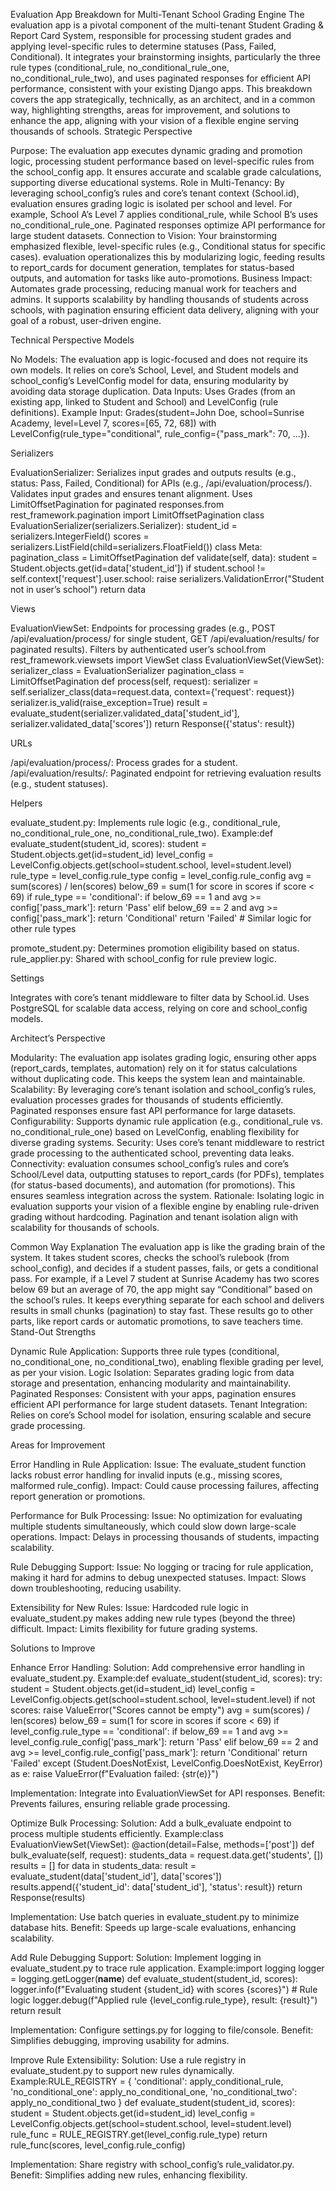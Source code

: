 Evaluation App Breakdown for Multi-Tenant School Grading Engine
The evaluation app is a pivotal component of the multi-tenant Student Grading & Report Card System, responsible for processing student grades and applying level-specific rules to determine statuses (Pass, Failed, Conditional). It integrates your brainstorming insights, particularly the three rule types (conditional_rule, no_conditional_rule_one, no_conditional_rule_two), and uses paginated responses for efficient API performance, consistent with your existing Django apps. This breakdown covers the app strategically, technically, as an architect, and in a common way, highlighting strengths, areas for improvement, and solutions to enhance the app, aligning with your vision of a flexible engine serving thousands of schools.
Strategic Perspective

Purpose: The evaluation app executes dynamic grading and promotion logic, processing student performance based on level-specific rules from the school_config app. It ensures accurate and scalable grade calculations, supporting diverse educational systems.
Role in Multi-Tenancy: By leveraging school_config’s rules and core’s tenant context (School.id), evaluation ensures grading logic is isolated per school and level. For example, School A’s Level 7 applies conditional_rule, while School B’s uses no_conditional_rule_one. Paginated responses optimize API performance for large student datasets.
Connection to Vision: Your brainstorming emphasized flexible, level-specific rules (e.g., Conditional status for specific cases). evaluation operationalizes this by modularizing logic, feeding results to report_cards for document generation, templates for status-based outputs, and automation for tasks like auto-promotions.
Business Impact: Automates grade processing, reducing manual work for teachers and admins. It supports scalability by handling thousands of students across schools, with pagination ensuring efficient data delivery, aligning with your goal of a robust, user-driven engine.

Technical Perspective
Models

No Models: The evaluation app is logic-focused and does not require its own models. It relies on core’s School, Level, and Student models and school_config’s LevelConfig model for data, ensuring modularity by avoiding data storage duplication.
Data Inputs: Uses Grades (from an existing app, linked to Student and School) and LevelConfig (rule definitions).
Example Input: Grades(student=John Doe, school=Sunrise Academy, level=Level 7, scores=[65, 72, 68]) with LevelConfig(rule_type="conditional", rule_config={"pass_mark": 70, ...}).



Serializers

EvaluationSerializer:
Serializes input grades and outputs results (e.g., status: Pass, Failed, Conditional) for APIs (e.g., /api/evaluation/process/). Validates input grades and ensures tenant alignment. Uses LimitOffsetPagination for paginated responses.from rest_framework.pagination import LimitOffsetPagination
class EvaluationSerializer(serializers.Serializer):
    student_id = serializers.IntegerField()
    scores = serializers.ListField(child=serializers.FloatField())
    class Meta:
        pagination_class = LimitOffsetPagination
    def validate(self, data):
        student = Student.objects.get(id=data['student_id'])
        if student.school != self.context['request'].user.school:
            raise serializers.ValidationError("Student not in user’s school")
        return data





Views

EvaluationViewSet:
Endpoints for processing grades (e.g., POST /api/evaluation/process/ for single student, GET /api/evaluation/results/ for paginated results). Filters by authenticated user’s school.from rest_framework.viewsets import ViewSet
class EvaluationViewSet(ViewSet):
    serializer_class = EvaluationSerializer
    pagination_class = LimitOffsetPagination
    def process(self, request):
        serializer = self.serializer_class(data=request.data, context={'request': request})
        serializer.is_valid(raise_exception=True)
        result = evaluate_student(serializer.validated_data['student_id'], serializer.validated_data['scores'])
        return Response({'status': result})





URLs

/api/evaluation/process/: Process grades for a student.
/api/evaluation/results/: Paginated endpoint for retrieving evaluation results (e.g., student statuses).

Helpers

evaluate_student.py: Implements rule logic (e.g., conditional_rule, no_conditional_rule_one, no_conditional_rule_two). Example:def evaluate_student(student_id, scores):
    student = Student.objects.get(id=student_id)
    level_config = LevelConfig.objects.get(school=student.school, level=student.level)
    rule_type = level_config.rule_type
    config = level_config.rule_config
    avg = sum(scores) / len(scores)
    below_69 = sum(1 for score in scores if score < 69)
    if rule_type == 'conditional':
        if below_69 == 1 and avg >= config['pass_mark']:
            return 'Pass'
        elif below_69 == 2 and avg >= config['pass_mark']:
            return 'Conditional'
        return 'Failed'
    # Similar logic for other rule types


promote_student.py: Determines promotion eligibility based on status.
rule_applier.py: Shared with school_config for rule preview logic.

Settings

Integrates with core’s tenant middleware to filter data by School.id.
Uses PostgreSQL for scalable data access, relying on core and school_config models.

Architect’s Perspective

Modularity: The evaluation app isolates grading logic, ensuring other apps (report_cards, templates, automation) rely on it for status calculations without duplicating code. This keeps the system lean and maintainable.
Scalability: By leveraging core’s tenant isolation and school_config’s rules, evaluation processes grades for thousands of students efficiently. Paginated responses ensure fast API performance for large datasets.
Configurability: Supports dynamic rule application (e.g., conditional_rule vs. no_conditional_rule_one) based on LevelConfig, enabling flexibility for diverse grading systems.
Security: Uses core’s tenant middleware to restrict grade processing to the authenticated school, preventing data leaks.
Connectivity: evaluation consumes school_config’s rules and core’s School/Level data, outputting statuses to report_cards (for PDFs), templates (for status-based documents), and automation (for promotions). This ensures seamless integration across the system.
Rationale: Isolating logic in evaluation supports your vision of a flexible engine by enabling rule-driven grading without hardcoding. Pagination and tenant isolation align with scalability for thousands of schools.

Common Way Explanation
The evaluation app is like the grading brain of the system. It takes student scores, checks the school’s rulebook (from school_config), and decides if a student passes, fails, or gets a conditional pass. For example, if a Level 7 student at Sunrise Academy has two scores below 69 but an average of 70, the app might say “Conditional” based on the school’s rules. It keeps everything separate for each school and delivers results in small chunks (pagination) to stay fast. These results go to other parts, like report cards or automatic promotions, to save teachers time.
Stand-Out Strengths

Dynamic Rule Application: Supports three rule types (conditional, no_conditional_one, no_conditional_two), enabling flexible grading per level, as per your vision.
Logic Isolation: Separates grading logic from data storage and presentation, enhancing modularity and maintainability.
Paginated Responses: Consistent with your apps, pagination ensures efficient API performance for large student datasets.
Tenant Integration: Relies on core’s School model for isolation, ensuring scalable and secure grade processing.

Areas for Improvement

Error Handling in Rule Application:
Issue: The evaluate_student function lacks robust error handling for invalid inputs (e.g., missing scores, malformed rule_config).
Impact: Could cause processing failures, affecting report generation or promotions.


Performance for Bulk Processing:
Issue: No optimization for evaluating multiple students simultaneously, which could slow down large-scale operations.
Impact: Delays in processing thousands of students, impacting scalability.


Rule Debugging Support:
Issue: No logging or tracing for rule application, making it hard for admins to debug unexpected statuses.
Impact: Slows down troubleshooting, reducing usability.


Extensibility for New Rules:
Issue: Hardcoded rule logic in evaluate_student.py makes adding new rule types (beyond the three) difficult.
Impact: Limits flexibility for future grading systems.



Solutions to Improve

Enhance Error Handling:
Solution: Add comprehensive error handling in evaluate_student.py. Example:def evaluate_student(student_id, scores):
    try:
        student = Student.objects.get(id=student_id)
        level_config = LevelConfig.objects.get(school=student.school, level=student.level)
        if not scores:
            raise ValueError("Scores cannot be empty")
        avg = sum(scores) / len(scores)
        below_69 = sum(1 for score in scores if score < 69)
        if level_config.rule_type == 'conditional':
            if below_69 == 1 and avg >= level_config.rule_config['pass_mark']:
                return 'Pass'
            elif below_69 == 2 and avg >= level_config.rule_config['pass_mark']:
                return 'Conditional'
            return 'Failed'
    except (Student.DoesNotExist, LevelConfig.DoesNotExist, KeyError) as e:
        raise ValueError(f"Evaluation failed: {str(e)}")


Implementation: Integrate into EvaluationViewSet for API responses.
Benefit: Prevents failures, ensuring reliable grade processing.


Optimize Bulk Processing:
Solution: Add a bulk_evaluate endpoint to process multiple students efficiently. Example:class EvaluationViewSet(ViewSet):
    @action(detail=False, methods=['post'])
    def bulk_evaluate(self, request):
        students_data = request.data.get('students', [])
        results = []
        for data in students_data:
            result = evaluate_student(data['student_id'], data['scores'])
            results.append({'student_id': data['student_id'], 'status': result})
        return Response(results)


Implementation: Use batch queries in evaluate_student.py to minimize database hits.
Benefit: Speeds up large-scale evaluations, enhancing scalability.


Add Rule Debugging Support:
Solution: Implement logging in evaluate_student.py to trace rule application. Example:import logging
logger = logging.getLogger(__name__)
def evaluate_student(student_id, scores):
    logger.info(f"Evaluating student {student_id} with scores {scores}")
    # Rule logic
    logger.debug(f"Applied rule {level_config.rule_type}, result: {result}")
    return result


Implementation: Configure settings.py for logging to file/console.
Benefit: Simplifies debugging, improving usability for admins.


Improve Rule Extensibility:
Solution: Use a rule registry in evaluate_student.py to support new rules dynamically. Example:RULE_REGISTRY = {
    'conditional': apply_conditional_rule,
    'no_conditional_one': apply_no_conditional_one,
    'no_conditional_two': apply_no_conditional_two
}
def evaluate_student(student_id, scores):
    student = Student.objects.get(id=student_id)
    level_config = LevelConfig.objects.get(school=student.school, level=student.level)
    rule_func = RULE_REGISTRY.get(level_config.rule_type)
    return rule_func(scores, level_config.rule_config)


Implementation: Share registry with school_config’s rule_validator.py.
Benefit: Simplifies adding new rules, enhancing flexibility.


